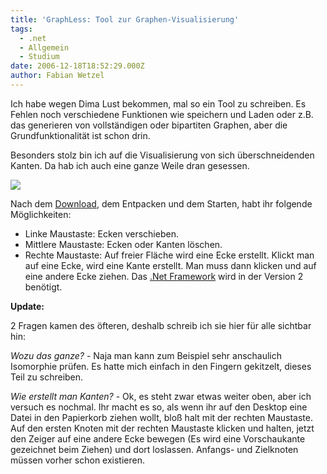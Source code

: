 ```yaml
---
title: 'GraphLess: Tool zur Graphen-Visualisierung'
tags:
  - .net
  - Allgemein
  - Studium
date: 2006-12-18T18:52:29.000Z
author: Fabian Wetzel
---
```


Ich habe wegen Dima Lust bekommen, mal so ein Tool zu schreiben. Es Fehlen noch verschiedene Funktionen wie speichern und Laden oder z.B. das generieren von vollständigen oder bipartiten Graphen, aber die Grundfunktionalität ist schon drin.

Besonders stolz bin ich auf die Visualisierung von sich überschneidenden Kanten. Da hab ich auch eine ganze Weile dran gesessen.

![](https://az275061.vo.msecnd.net/blogmedia/2006/12/graphless_screenshot.png)

Nach dem [Download](https://az275061.vo.msecnd.net/blogmedia/2006/12/GraphLess.zip "GraphLess jetzt downloaden!"), dem Entpacken und dem Starten, habt ihr folgende Möglichkeiten:

*   Linke Maustaste: Ecken verschieben.
*   Mittlere Maustaste: Ecken oder Kanten löschen.
*   Rechte Maustaste: Auf freier Fläche wird eine Ecke erstellt. Klickt man auf eine Ecke, wird eine Kante erstellt. Man muss dann klicken und auf eine andere Ecke ziehen.
Das [.Net Framework](http://www.microsoft.com/downloads/details.aspx?displaylang=de&amp;FamilyID=0856eacb-4362-4b0d-8edd-aab15c5e04f5 ".Net Framework Download") wird in der Version 2 benötigt.

**Update:**

2 Fragen kamen des öfteren, deshalb schreib ich sie hier für alle sichtbar hin:

_Wozu das ganze?_ - Naja man kann zum Beispiel sehr anschaulich Isomorphie prüfen. Es hatte mich einfach in den Fingern gekitzelt, dieses Teil zu schreiben.

_Wie erstellt man Kanten?_ - Ok, es steht zwar etwas weiter oben, aber ich versuch es nochmal. Ihr macht es so, als wenn ihr auf den Desktop eine Datei in den Papierkorb ziehen wollt, bloß halt mit der rechten Maustaste. Auf den ersten Knoten mit der rechten Maustaste klicken und halten, jetzt den Zeiger auf eine andere Ecke bewegen (Es wird eine Vorschaukante gezeichnet beim Ziehen) und dort loslassen. Anfangs- und Zielknoten müssen vorher schon existieren.


